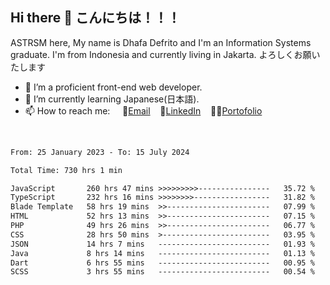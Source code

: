 ## Hi there 👋 こんにちは！！！
ASTRSM here, My name is Dhafa Defrito and I'm an Information Systems graduate. I'm from Indonesia and currently living in Jakarta. よろしくお願いたします

- 🔭 I’m a proficient front-end web developer.
- 🌱 I’m currently learning Japanese(日本語).
- 📫 How to reach me: &nbsp;&nbsp;&nbsp;&nbsp;📧[Email](ddefrito@gmail.com)&nbsp;&nbsp;&nbsp;&nbsp;💼[LinkedIn](https://www.linkedin.com/in/dhafa-defrita-rama-yudistira-9357a9229/)&nbsp;&nbsp;&nbsp;&nbsp;👨‍🎨[Portofolio](https://ddefrito.vercel.app/)
<br>
<!-- <p align="left">
<a href="https://github.com/ASTRSM">
  <img height="180em" src="https://github-readme-stats-eight-theta.vercel.app/api?username=ASTRSM&show_icons=true&theme=dracula&include_all_commits=true&count_private=true"/>
  <img height="180em" src="https://github-readme-stats-eight-theta.vercel.app/api/top-langs/?username=ASTRSM&layout=compact&langs_count=8&theme=dracula"/>
</a>
</p> -->

<!--START_SECTION:waka-->

```txt
From: 25 January 2023 - To: 15 July 2024

Total Time: 730 hrs 1 min

JavaScript       260 hrs 47 mins >>>>>>>>>----------------   35.72 %
TypeScript       232 hrs 16 mins >>>>>>>>-----------------   31.82 %
Blade Template   58 hrs 19 mins  >>-----------------------   07.99 %
HTML             52 hrs 13 mins  >>-----------------------   07.15 %
PHP              49 hrs 26 mins  >>-----------------------   06.77 %
CSS              28 hrs 50 mins  >------------------------   03.95 %
JSON             14 hrs 7 mins   -------------------------   01.93 %
Java             8 hrs 14 mins   -------------------------   01.13 %
Dart             6 hrs 55 mins   -------------------------   00.95 %
SCSS             3 hrs 55 mins   -------------------------   00.54 %
```

<!--END_SECTION:waka-->
